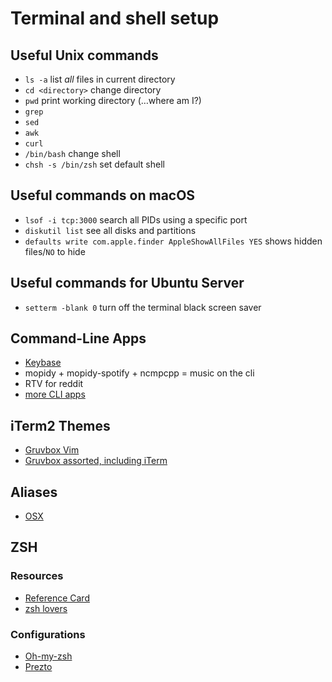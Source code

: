 # Terminal and shell setup

## Useful Unix commands
- `ls -a` list *all* files in current directory
- `cd <directory>` change directory
- `pwd` print working directory (…where am I?)
- `grep`
- `sed`
- `awk`
- `curl`
- `/bin/bash` change shell
- `chsh -s /bin/zsh` set default shell

## Useful commands on macOS
- `lsof -i tcp:3000` search all PIDs using a specific port
- `diskutil list` see all disks and partitions
- `defaults write com.apple.finder AppleShowAllFiles YES` shows hidden files/`NO` to hide

## Useful commands for Ubuntu Server
- `setterm -blank 0` turn off the terminal black screen saver

## Command-Line Apps
- [Keybase](https://keybase.io/docs/command_line)
- mopidy + mopidy-spotify + ncmpcpp = music on the cli
- RTV for reddit
- [more CLI apps](https://github.com/brettinternet/awesome-command-line-apps)


## iTerm2 Themes
- [Gruvbox Vim](https://github.com/morhetz/gruvbox)
- [Gruvbox assorted, including iTerm](https://github.com/morhetz/gruvbox-contrib)

## Aliases
- [OSX](https://github.com/robbyrussell/oh-my-zsh/tree/master/plugins/osx)

## ZSH
### Resources
- [Reference Card](http://www.bash2zsh.com/zsh_refcard/refcard.pdf)
- [zsh lovers](http://grml.org/zsh/zsh-lovers.html)

### Configurations
- [Oh-my-zsh](https://github.com/robbyrussell/oh-my-zsh)
- [Prezto](https://github.com/sorin-ionescu/prezto)
